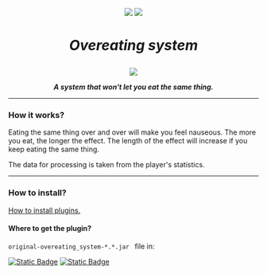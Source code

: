 <p align="center">
    <a href="https://github.com/AndyLocks/overeating_system/releases"><img src="https://img.shields.io/badge/Releases-gray?style=for-the-badge&logo=github&label=Git&labelColor=black"></a>
    </span>
    <span>
    <a href="https://github.com/AndyLocks/overeating_system/blob/master/LICENSE"><img src="https://img.shields.io/badge/gpl-blue?style=for-the-badge&label=license&labelColor=black"></a>
    </span>
</p>

# ***<p align="center">Overeating system</p>***

<p align="center"><img src="https://static.wikia.nocookie.net/minecraft_gamepedia/images/a/aa/Golden_Carrot_JE4_BE2.png/revision/latest?cb=20200430031437"></p>

***<p align="center">A system that won't let you eat the same thing.</p>***

___

### How it works?
Eating the same thing over and over will make you feel nauseous.
The more you eat, the longer the effect.
The length of the effect will increase if you keep eating the same thing.

The data for processing is taken from the player's statistics.
___
### How to install?
[How to install plugins.](https://bukkit.fandom.com/wiki/Installing_Plugins)
#### Where to get the plugin?
`original-overeating_system-*.*.jar ` file in:

[![Static Badge](https://img.shields.io/badge/Releases-gray?style=for-the-badge&logo=github&label=Git&labelColor=black)](https://github.com/AndyLocks/overeating_system/releases)
[![Static Badge](https://img.shields.io/badge/target-gray?style=for-the-badge&logo=github&label=Git&labelColor=black)](https://github.com/AndyLocks/overeating_system/tree/master/target)